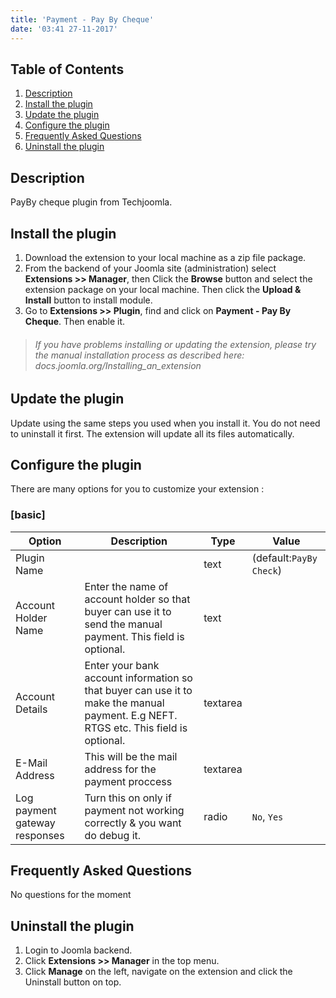 ```yaml
---
title: 'Payment - Pay By Cheque'
date: '03:41 27-11-2017'
---
```


## Table of Contents
1. [Description](#description)
2. [Install the plugin](#install-the-plugin)
3. [Update the plugin](#update-the-plugin)
4. [Configure the plugin](#configure-the-plugin)
5. [Frequently Asked Questions](#frequently-asked-questions)
6. [Uninstall the plugin](#uninstall-the-plugin)
	
## Description
PayBy cheque plugin from Techjoomla.

## Install the plugin
1. Download the extension to your local machine as a zip file package. 
2. From the backend of your Joomla site (administration) select **Extensions >> Manager**, then Click the <b>Browse</b> button and select the extension package on your local machine. Then click the **Upload & Install** button to install module.
3. Go to **Extensions >> Plugin**, find and click on **Payment - Pay By Cheque**. Then enable it.

> ###### If you have problems installing or updating the extension, please try the manual installation process as described here: docs.joomla.org/Installing_an_extension

## Update the plugin
Update using the same steps you used when you install it. You do not need to uninstall it first. The extension will update all its files automatically.

## Configure the plugin
There are many options for you to customize your extension :
### [basic]
             
| Option | Description | Type | Value |
| ------ | ----------- | ---- | ----- |
|  Plugin Name |  | text | (default:`PayBy Check`)|
|  Account Holder Name | Enter the name of account holder so that buyer can use it to send the manual payment. This field is optional. | text | |
|  Account Details | Enter your bank account information so that buyer can use it to make the manual payment. E.g NEFT. RTGS etc. This field is optional. | textarea | |
|  E-Mail Address | This will be the mail address for the payment proccess | textarea | |
|  Log payment gateway responses | Turn this on only if payment not working correctly & you want do debug it. | radio | `No`, `Yes`|


## Frequently Asked Questions
No questions for the moment

## Uninstall the plugin
1. Login to Joomla backend.
2. Click **Extensions >> Manager** in the top menu.
3. Click **Manage** on the left, navigate on the extension and click the Uninstall button on top.
